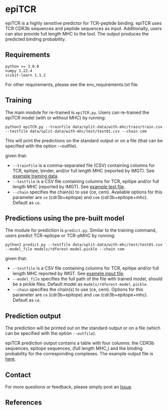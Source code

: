 # epiTCR
epiTCR is a highly sensitive predictor for TCR-peptide binding. epiTCR uses TCR CDR3b sequences and peptide sequences as input. Additionally, users can also provide full length MHC to the tool. The output produces the predicted binding probability. 


## Requirements
```text
python >= 3.0.0
numpy 1.22.4
scikit-learn 1.1.2
```
For other requirements, please see the env_requirements.txt file.

## Training
The main module for re-trained is `epiTCR.py`. Users can re-trained the epiTCR model (with or without MHC) by running:

```commandline
python3 epiTCR.py --trainfile data/split-data/with-mhc/train/train.csv --testfile data/split-data/with-mhc/test/test01.csv --chain cem
```

This will print the predictions on the standard output or on a file (that can be specified with the option --outfile).

given that:
- `--trainfile` is a comma-separated file (CSV) containing columns for TCR, epitipe, binder, and/or full length MHC (reported by IMGT). See [example training data](data/split-data/with-mhc/train/train.csv.zip).
- `--testfile` is a CSV file containing columns for TCR, epitipe and/or full length MHC (reported by IMGT). See [example test file](data/split-data/with-mhc/test/test01.csv.zip).
- `--chain` specifies the chain(s) to use (ce, cem). Available options for this parameter are `ce` (cdr3b+epitope) and `cem` (cdr3b+epitope+mhc). Default as `ce`.



## Predictions using the pre-built model

The module for prediction is `predict.py`. Similar to the training command, users predict TCR-epitope or TCR-pMHC by running:

```commandline
python3 predict.py --testfile data/split-data/with-mhc/test/test01.csv --model_file models/rdforest-model.pickle --chain cem
```

given that:
- `--testfile` is a CSV file containing columns for TCR, epitipe and/or full length MHC reported by IMGT. See [example input file](data/split-data/with-mhc/test/test01.csv.zip).
- `--model_file` specifies the full path of the file with trained model, should be a pickle files. Default model as `models/rdforest-model.pickle`.
- `--chain` specifies the chain(s) to use (ce, cem). Options for this parameter are `ce` (cdr3b+epitope) and `cem` (cdr3b+epitope+mhc). Default as `ce`.

## Prediction output  

The prediction will be printed out on the standard output or on a file (which can be specified with the option `--outfile`).

epiTCR prediction output contains a table with four columns: the CDR3b sequences, epitope sequences, (full length MHC,) and the binding probability for the corresponding complexes. The example output file is [here](test/output/output_prediction.csv).

## Contact

For more questions or feedback, please simply post an [Issue](https://github.com/ddiem-ri-4D/epiTCR/issues/new). 

## References

